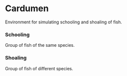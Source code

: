 # Cardumen

Environment for simulating schooling and shoaling of fish.

### Schooling

Group of fish of the same species.

### Shoaling

Group of fish of different species.